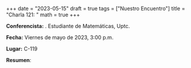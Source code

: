 +++
date  = "2023-05-15"
draft = true
tags  = ["Nuestro Encuentro"]
title = "Charla 121: "
math  = true
+++


**Conferencista:**   . Estudiante de Matemáticas, Uptc.

**Fecha:** Viernes  de mayo de 2023, 3:00 p.m.

**Lugar:** C-119

**Resumen**: 

